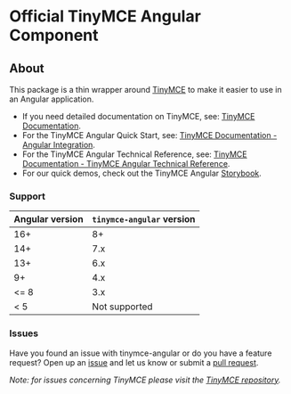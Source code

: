 # Official TinyMCE Angular Component

## About

This package is a thin wrapper around [TinyMCE](https://github.com/tinymce/tinymce) to make it easier to use in an Angular application.

* If you need detailed documentation on TinyMCE, see: [TinyMCE Documentation](https://www.tiny.cloud/docs/tinymce/8/).
* For the TinyMCE Angular Quick Start, see: [TinyMCE Documentation - Angular Integration](https://www.tiny.cloud/docs/tinymce/8/angular-cloud/).
* For the TinyMCE Angular Technical Reference, see: [TinyMCE Documentation - TinyMCE Angular Technical Reference](https://www.tiny.cloud/docs/tinymce/8/angular-ref/).
* For our quick demos, check out the TinyMCE Angular [Storybook](https://tinymce.github.io/tinymce-angular/).

### Support

|Angular version|`tinymce-angular` version|
|---            |---                      |
|16+            |8+                       |
|14+            |7.x                      |
|13+            |6.x                      |
|9+             |4.x                      |
|<= 8           |3.x                      |
|< 5            | Not supported           |

### Issues

Have you found an issue with tinymce-angular or do you have a feature request? 
Open up an [issue](https://github.com/tinymce/tinymce-angular/issues) and let us know 
or submit a [pull request](https://github.com/tinymce/tinymce-angular/pulls). 

_Note: for issues concerning TinyMCE please visit the [TinyMCE repository](https://github.com/tinymce/tinymce)._
